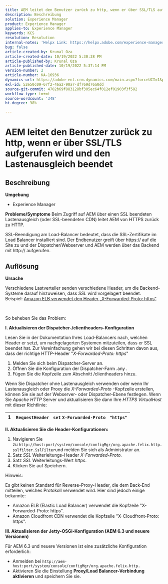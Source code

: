```yaml
---
title: AEM leitet den Benutzer zurück zu http, wenn er über SSL/TLS aufgerufen wird und den Lastenausgleich beendet
description: Beschreibung
solution: Experience Manager
product: Experience Manager
applies-to: Experience Manager
keywords: KCS
resolution: Resolution
internal-notes: 'Helpx Link: https://helpx.adobe.com/experience-manager/kb/AEM-redirecting-back-to-http-on-accessed-via-SSL-terminated-Load-Balancer.html'
bug: false
article-created-by: Krunal Oza
article-created-date: 10/19/2022 5:30:38 PM
article-published-by: Krunal Oza
article-published-date: 10/19/2022 5:37:14 PM
version-number: 2
article-number: KA-16936
dynamics-url: https://adobe-ent.crm.dynamics.com/main.aspx?forceUCI=1&pagetype=entityrecord&etn=knowledgearticle&id=d23762bb-d34f-ed11-bba2-00224808679b
exl-id: 52e50c09-67f2-46a2-90a7-df769d76a0dd
source-git-commit: 4702b69f883128bf305ec64f012ef01903f3f582
workflow-type: tm+mt
source-wordcount: '348'
ht-degree: 38%

---
```


# AEM leitet den Benutzer zurück zu http, wenn er über SSL/TLS aufgerufen wird und den Lastenausgleich beendet

## Beschreibung

<b>Umgebung</b>
- Experience Manager



<b>Probleme/Symptome</b>
Beim Zugriff auf AEM über einen SSL beendeten Lastenausgleich (oder SSL-beendeten CDN) leitet AEM von HTTPS zurück zu HTTP.

SSL-Beendigung am Load-Balancer bedeutet, dass die SSL-Zertifikate im Load Balancer installiert sind. Der Endbenutzer greift über https:// auf die Site zu und der Dispatcher/Webserver und AEM werden über das Backend mit http:// aufgerufen.




## Auflösung


<b>Ursache</b>

Verschiedene Lastverteiler senden verschiedene Header, um die Backend-Systeme darauf hinzuweisen, dass *SSL* wird vorgelagert beendet. Beispiel: [Amazon ELB verwendet den Header „X-Forwarded-Proto: https“](https://docs.aws.amazon.com/de_de/elasticloadbalancing/latest/classic/x-forwarded-headers.html#x-forwarded-proto).

&#x200B; &#x200B; &#x200B; &#x200B; &#x200B;

So beheben Sie das Problem:

<b>I. Aktualisieren der Dispatcher-/clientheaders-Konfiguration</b>

Lesen Sie in der Dokumentation Ihres Load-Balancers nach, welchen Header er setzt, um nachgelagerten Systemen mitzuteilen, dass er SSL beendet hat. Zur Vereinfachung gehen wir bei diesen Schritten davon aus, dass der richtige HTTP-Header &quot;*X-Forwarded-Proto: https*&quot;

1. Melden Sie sich beim Dispatcher-Server an.
2. Öffnen Sie die Konfiguration der Dispatcher-Farm .any .
3. Fügen Sie die Kopfzeile zum Abschnitt /clientheaders hinzu.


Wenn Sie Dispatcher ohne Lastenausgleich verwenden oder wenn Ihr Lastenausgleich oder Proxy die *X-Forwarded-Proto* -Kopfzeile erstellen, können Sie sie auf der Webserver- oder Dispatcher-Ebene festlegen. Wenn Sie *Apache HTTP* Server und aktualisieren Sie dann Ihre *HTTPS VirtualHost* mit dieser Richtlinie:


| 1 | `RequestHeader ` `set` `X-Forwarded-Proto ` `"https"` |
| --- | --- |


<b>II. Aktualisieren Sie die Header-Konfigurationen:</b>

1. Navigieren Sie zu `http://host:port/system/console/configMgr/org.apache.felix.http.sslfilter.SslFilter`und melden Sie sich als Administrator an.
2. Satz *SSL* Weiterleitungs-Header *X-Forwarded-Proto.*
3. Satz *SSL* Weiterleitungs-Wert *https*.
4. Klicken Sie auf Speichern.


Hinweis:

Es gibt keinen Standard für Reverse-Proxy-Header, die dem Back-End mitteilen, welches Protokoll verwendet wird. Hier sind jedoch einige bekannte:

- Amazon ELB (Elastic Load Balancer) verwendet die Kopfzeile &quot;X-Forwarded-Proto: https&quot;.
- Amazon Cloudfront CDN verwendet die Kopfzeile &quot;X-Cloudfront-Proto: https&quot;.


<b>III. Aktualisieren der Jetty-OSGi-Konfiguration (AEM 6.3 und neuere Versionen)</b>

Für AEM 6.3 und neuere Versionen ist eine zusätzliche Konfiguration erforderlich:

- Anmelden bei `http://aem-host:port/system/console/configMgr/org.apache.felix.http.`
- Aktivieren Sie die Einstellung <b>Proxy/Load Balancer-Verbindung aktivieren</b> und speichern Sie sie.
